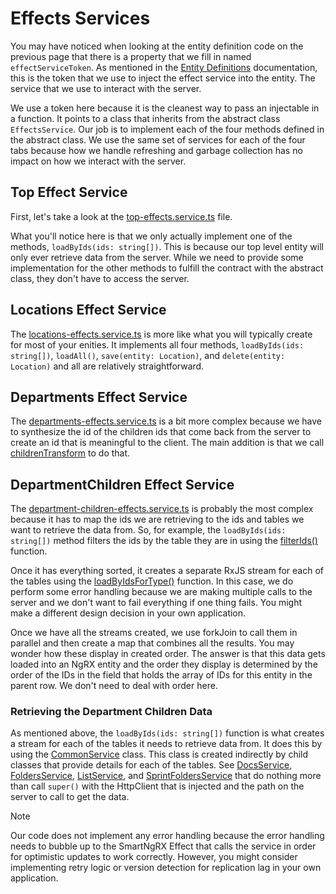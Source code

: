 # Effects Services

You may have noticed when looking at the entity definition code on the previous page that there is a property that we fill in named `effectServiceToken`. As mentioned in the [Entity Definitions](/using-smart-ng-rx/entity-definitions) documentation, this is the token that we use to inject the effect service into the entity. The service that we use to interact with the server.

We use a token here because it is the cleanest way to pass an injectable in a function. It points to a class that inherits from the abstract class `EffectsService`. Our job is to implement each of the four methods defined in the abstract class. We use the same set of services for each of the four tabs because how we handle refreshing and garbage collection has no impact on how we interact with the server.

## Top Effect Service

First, let's take a look at the [top-effects.service.ts](https://github.com/DaveMBush/SmartNgRX/blob/main/apps/demo/src/app/shared/top/top-effects.service.ts) file.

What you'll notice here is that we only actually implement one of the methods, `loadByIds(ids: string[])`. This is because our top level entity will only ever retrieve data from the server. While we need to provide some implementation for the other methods to fulfill the contract with the abstract class, they don't have to access the server.

## Locations Effect Service

The [locations-effects.service.ts](https://github.com/DaveMBush/SmartNgRX/blob/main/apps/demo/src/app/shared/locations/location-effects.service.ts) is more like what you will typically create for most of your enities. It implements all four methods, `loadByIds(ids: string[])`, `loadAll()`, `save(entity: Location)`, and `delete(entity: Location)` and all are relatively straightforward.

## Departments Effect Service

The [departments-effects.service.ts](https://github.com/DaveMBush/SmartNgRX/blob/main/apps/demo/src/app/shared/department/department-effects.service.ts) is a bit more complex because we have to synthesize the id of the children ids that come back from the server to create an id that is meaningful to the client. The main addition is that we call [childrenTransform](https://github.com/DaveMBush/SmartNgRX/blob/main/apps/demo/src/app/shared/department/children-transform.function.ts) to do that.

## DepartmentChildren Effect Service

The [department-children-effects.service.ts](https://github.com/DaveMBush/SmartNgRX/blob/main/apps/demo/src/app/shared/department-children/department-child-effects.service.ts) is probably the most complex because it has to map the ids we are retrieving to the ids and tables we want to retrieve the data from. So, for example, the `loadByIds(ids: string[])` method filters the ids by the table they are in using the [filterIds()](https://github.com/DaveMBush/SmartNgRX/blob/main/apps/demo/src/app/shared/department-children/filter-ids.function.ts) function.

Once it has everything sorted, it creates a separate RxJS stream for each of the tables using the [loadByIdsForType()](https://github.com/DaveMBush/SmartNgRX/blob/main/apps/demo/src/app/shared/department-children/load-by-ids-for-type.function.ts) function. In this case, we do perform some error handling because we are making multiple calls to the server and we don't want to fail everything if one thing fails. You might make a different design decision in your own application.

Once we have all the streams created, we use forkJoin to call them in parallel and then create a map that combines all the results. You may wonder how these display in created order. The answer is that this data gets loaded into an NgRX entity and the order they display is determined by the order of the IDs in the field that holds the array of IDs for this entity in the parent row. We don't need to deal with order here.

### Retrieving the Department Children Data

As mentioned above, the `loadByIds(ids: string[])` function is what creates a stream for each of the tables it needs to retrieve data from. It does this by using the [CommonService](https://github.com/DaveMBush/SmartNgRX/blob/main/apps/demo/src/app/shared/department-children/common-service.class.ts) class. This class is created indirectly by child classes that provide details for each of the tables. See [DocsService](https://github.com/DaveMBush/SmartNgRX/blob/main/apps/demo/src/app/shared/docs/docs.service.ts), [FoldersService](https://github.com/DaveMBush/SmartNgRX/blob/main/apps/demo/src/app/shared/folders/folders.service.ts), [ListService](https://github.com/DaveMBush/SmartNgRX/blob/main/apps/demo/src/app/shared/lists/lists.service.ts), and [SprintFoldersService](https://github.com/DaveMBush/SmartNgRX/blob/main/apps/demo/src/app/shared/sprint-folders/sprint-folders.service.ts) that do nothing more than call `super()` with the HttpClient that is injected and the path on the server to call to get the data.

> [!NOTE]
> Our code does not implement any error handling because the error handling needs to bubble up to the SmartNgRX Effect that calls the service in order for optimistic updates to work correctly. However, you might consider implementing retry logic or version detection for replication lag in your own application.
